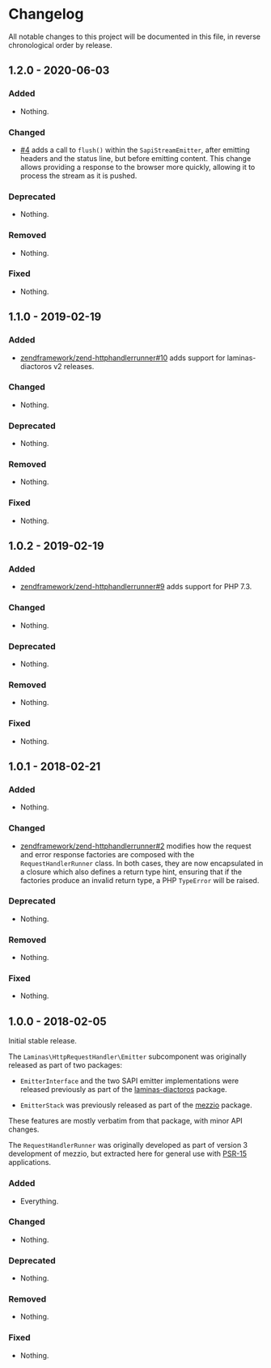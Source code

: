 # Changelog

All notable changes to this project will be documented in this file, in reverse chronological order by release.

## 1.2.0 - 2020-06-03

### Added

- Nothing.

### Changed

- [#4](https://github.com/laminas/laminas-httphandlerrunner/pull/4) adds a call to `flush()` within the `SapiStreamEmitter`, after emitting headers and the status line, but before emitting content. This change allows providing a response to the browser more quickly, allowing it to process the stream as it is pushed.

### Deprecated

- Nothing.

### Removed

- Nothing.

### Fixed

- Nothing.

## 1.1.0 - 2019-02-19

### Added

- [zendframework/zend-httphandlerrunner#10](https://github.com/zendframework/zend-httphandlerrunner/pull/10) adds support for laminas-diactoros v2 releases.

### Changed

- Nothing.

### Deprecated

- Nothing.

### Removed

- Nothing.

### Fixed

- Nothing.

## 1.0.2 - 2019-02-19

### Added

- [zendframework/zend-httphandlerrunner#9](https://github.com/zendframework/zend-httphandlerrunner/pull/9) adds support for PHP 7.3.

### Changed

- Nothing.

### Deprecated

- Nothing.

### Removed

- Nothing.

### Fixed

- Nothing.

## 1.0.1 - 2018-02-21

### Added

- Nothing.

### Changed

- [zendframework/zend-httphandlerrunner#2](https://github.com/zendframework/zend-httphandlerrunner/pull/2) modifies
  how the request and error response factories are composed with the
  `RequestHandlerRunner` class. In both cases, they are now encapsulated in a
  closure which also defines a return type hint, ensuring that if the factories
  produce an invalid return type, a PHP `TypeError` will be raised.

### Deprecated

- Nothing.

### Removed

- Nothing.

### Fixed

- Nothing.

## 1.0.0 - 2018-02-05

Initial stable release.

The `Laminas\HttpRequestHandler\Emitter` subcomponent was originally released as
part of two packages:

- `EmitterInterface` and the two SAPI emitter implementations were released
  previously as part of the [laminas-diactoros](https://docs.laminas.dev/laminas-daictoros)
  package.

- `EmitterStack` was previously released as part of the
  [mezzio](https://docs.mezzio.dev/mezzio/) package.

These features are mostly verbatim from that package, with minor API changes.

The `RequestHandlerRunner` was originally developed as part of version 3
development of mezzio, but extracted here for general use with
[PSR-15](https://www.php-fig.org/psr/psr-15) applications.

### Added

- Everything.

### Changed

- Nothing.

### Deprecated

- Nothing.

### Removed

- Nothing.

### Fixed

- Nothing.

